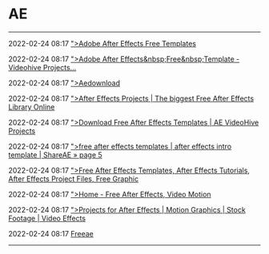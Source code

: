 #  AE
---

2022-02-24 08:17 [&quot;&gt;Adobe After Effects Free Templates](https://shareae.com/)

2022-02-24 08:17 [&quot;&gt;Adobe After Effects&amp;nbsp;Free&amp;nbsp;Template - Videohive Projects...](https://vfxdownload.com/)

2022-02-24 08:17 [&quot;&gt;Aedownload](https://aedownloadpro.com/)

2022-02-24 08:17 [&quot;&gt;After Effects Projects | The biggest Free After Effects Library Online](https://aedownload.com/)

2022-02-24 08:17 [&quot;&gt;Download Free After Effects Templates | AE VideoHive Projects](https://aelocker.com/)

2022-02-24 08:17 [&quot;&gt;free after effects templates | after effects intro template | ShareAE » page 5](https://www.shareae.com/page/5)

2022-02-24 08:17 [&quot;&gt;Free After Effects Templates, After Effects Tutorials, After Effects Project Files, Free Graphic](https://freeaftereffect.blogspot.com/)

2022-02-24 08:17 [&quot;&gt;Home - Free After Effects, Video Motion](https://aeriver.com/)

2022-02-24 08:17 [&quot;&gt;Projects for After Effects | Motion Graphics | Stock Footage | Video Effects](https://videoswarm.net/)

2022-02-24 08:17 [Freeae](https://www.lalal.ai/)

---